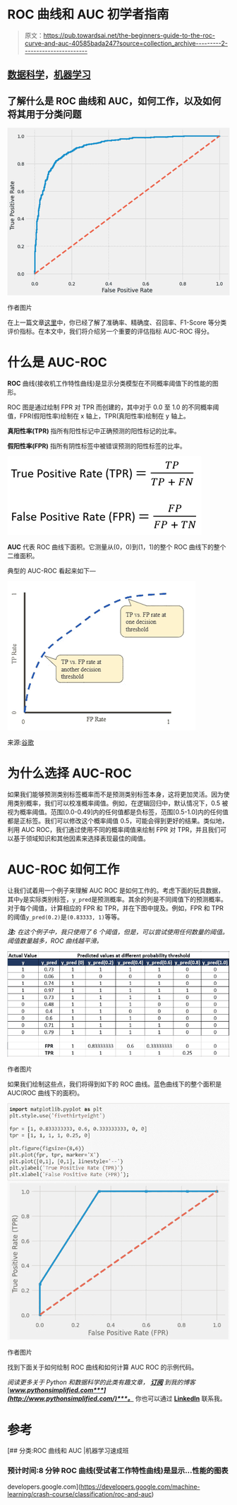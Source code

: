 # ROC 曲线和 AUC 初学者指南

> 原文：<https://pub.towardsai.net/the-beginners-guide-to-the-roc-curve-and-auc-40585bada247?source=collection_archive---------2----------------------->

## [数据科学](https://towardsai.net/p/category/data-science)，[机器学习](https://towardsai.net/p/category/machine-learning)

## 了解什么是 ROC 曲线和 AUC，如何工作，以及如何将其用于分类问题

![](img/90e4b7df5b220b689775b189857cb37e.png)

作者图片

在上一篇文章[这里](https://medium.com/towards-artificial-intelligence/classification-evaluation-metrics-explained-clearly-e74756dd2a0f)中，你已经了解了准确率、精确度、召回率、F1-Score 等分类评价指标。在本文中，我们将介绍另一个重要的评估指标 AUC-ROC 得分。

# 什么是 AUC-ROC

**ROC** 曲线(接收机工作特性曲线)是显示分类模型在不同概率阈值下的性能的图形。

ROC 图是通过绘制 FPR 对 TPR 而创建的，其中对于 0.0 至 1.0 的不同概率阈值，FPR(假阳性率)绘制在 x 轴上，TPR(真阳性率)绘制在 y 轴上。

**真阳性率(TPR)** 指所有阳性标记中正确预测的阳性标记的比率。

**假阳性率(FPR)** 指所有阴性标签中被错误预测的阳性标签的比率。

![](img/13daa97aa22bbc2a646aebc716670929.png)

**AUC** 代表 ROC 曲线下面积。它测量从(0，0)到(1，1)的整个 ROC 曲线下的整个二维面积。

典型的 AUC-ROC 看起来如下—

![](img/0f128846bafcd380d1af8fd255d2d30d.png)

来源:[谷歌](https://developers.google.com/machine-learning/crash-course/classification/roc-and-auc)

# 为什么选择 AUC-ROC

如果我们能够预测类别标签概率而不是预测类别标签本身，这将更加灵活。因为使用类别概率，我们可以校准概率阈值。例如，在逻辑回归中，默认情况下，0.5 被视为概率阈值。范围[0.0-0.49]内的任何值都是负标签，范围[0.5-1.0]内的任何值都是正标签。我们可以修改这个概率阈值 0.5，可能会得到更好的结果。类似地，利用 AUC ROC，我们通过使用不同的概率阈值来绘制 FPR 对 TPR，并且我们可以基于领域知识和其他因素来选择表现最佳的阈值。

# AUC-ROC 如何工作

让我们试着用一个例子来理解 AUC ROC 是如何工作的。考虑下面的玩具数据，其中`y`是实际类别标签，`y_pred`是预测概率。其余的列是不同阈值下的预测概率。对于每个阈值，计算相应的 FPR 和 TPR，并在下图中提及。例如，FPR 和 TPR 的阈值`y_pred(0.2)`是`(0.83333, 1)`等等。

***注:*** *在这个例子中，我只使用了 6 个阈值，但是，可以尝试使用任何数量的阈值。阈值数量越多，ROC 曲线越平滑。*

![](img/0cf5167554fb86965b76ad97695ee88a.png)

作者图片

如果我们绘制这些点，我们将得到如下的 ROC 曲线。蓝色曲线下的整个面积是 AUC(ROC 曲线下的面积)。

![](img/0c9ab05bfc85fc39827ca32c3fb35f47.png)

作者图片

找到下面关于如何绘制 ROC 曲线和如何计算 AUC ROC 的示例代码。

*阅读更多关于 Python 和数据科学的此类有趣文章，* [***订阅***](https://pythonsimplified.com/) *到我的博客*[***www.pythonsimplified.com***](http://www.pythonsimplified.com/)***。*** 你也可以通过 [**LinkedIn**](https://www.linkedin.com/in/chetanambi/) 联系我。

# 参考

[](https://developers.google.com/machine-learning/crash-course/classification/roc-and-auc) [## 分类:ROC 曲线和 AUC |机器学习速成班

### 预计时间:8 分钟 ROC 曲线(受试者工作特性曲线)是显示…性能的图表

developers.google.com](https://developers.google.com/machine-learning/crash-course/classification/roc-and-auc)